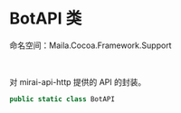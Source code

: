 # BotAPI 类
命名空间：Maila.Cocoa.Framework.Support

<br>

对 mirai-api-http 提供的 API 的封装。
```C#
public static class BotAPI
```